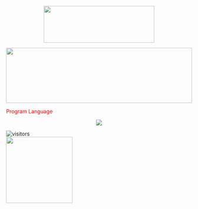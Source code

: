 <p align="center">

  <img src="https://raw.githubusercontent.com/matfantinel/matfantinel/master/logo.svg" width="300" height="100">

</p>	


<img src="https://raw.githubusercontent.com/matfantinel/matfantinel/master/waves.svg" width="100%" height="150">

<p align="center">
   <p style="color:red">Program Language</p>
</p>

<p align="center">
    <a href="#none">
    <img src="https://skillicons.dev/icons?i=java,py&theme=light" />
    </a>
</p>

![visitors](https://visitor-badge.glitch.me/badge?page_id=page.id)   
<img height="180em" src="https://github-readme-stats-h0ztwj5g2-qiubyz.vercel.app/api?username=qiubyz&show_icons=true&hide_border=true&&count_private=true&include_all_commits=true&&theme=dracula" />



     
